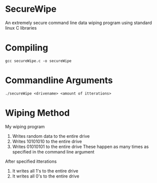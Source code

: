 # SecureWipe
An extremely secure command line data wiping program using standard linux C libraries

# Compiling
```
gcc secureWipe.c -o secureWipe
```
# Commandline Arguments
```
./secureWipe <drivename> <amount of itterations>
```
# Wiping Method
My wiping program
1. Writes random data to the entire drive
2. Writes 10101010 to the entire drive
3. Writes 01010101 to the entire drive
These happen as many times as specified in the command line argument

After specified itterations
1. It writes all 1's to the entire drive
2. It writes all 0's to the entire drive
